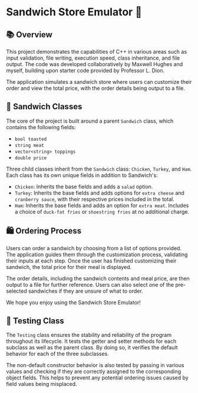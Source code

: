 # Sandwich Store Emulator 🥪

## 📚 Overview
This project demonstrates the capabilities of C++ in various areas such as input validation, file writing, execution speed, class inheritance, and file output. The code was developed collaboratively by Maxwell Hughes and myself, building upon starter code provided by Professor L. Dion.

The application simulates a sandwich store where users can customize their order and view the total price, with the order details being output to a file.

## 🥙 Sandwich Classes 
The core of the project is built around a parent `Sandwich` class, which contains the following fields:

- `bool toasted`
- `string meat`
- `vector<string> toppings`
- `double price`

Three child classes inherit from the `Sandwich` class: `Chicken`, `Turkey`, and `Ham`. 
Each class has its own unique fields in addition to Sandwich's:

- `Chicken`: Inherits the base fields and adds a `salad` option.
- `Turkey`: Inherits the base fields and adds options for `extra cheese` and `cranberry sauce`, with their respective prices included in the total.
- `Ham`: Inherits the base fields and adds an option for `extra meat`. Includes a choice of `duck-fat fries` or `shoestring fries` at no additional charge.

## 🛍️ Ordering Process 
Users can order a sandwich by choosing from a list of options provided. The application guides them through the customization process, validating their inputs at each step. Once the user has finished customizing their sandwich, the total price for their meal is displayed.

The order details, including the sandwich contents and meal price, are then output to a file for further reference. Users can also select one of the pre-selected sandwiches if they are unsure of what to order.

We hope you enjoy using the Sandwich Store Emulator! 

## 🧪 Testing Class 
The `Testing` class ensures the stability and reliability of the program throughout its lifecycle. It tests the getter and setter methods for each subclass as well as the parent class. By doing so, it verifies the default behavior for each of the three subclasses. 

The non-default constructor behavior is also tested by passing in various values and checking if they are correctly assigned to the corresponding object fields. This helps to prevent any potential ordering issues caused by field values being misplaced.
